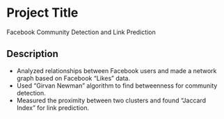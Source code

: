 # Project Title 
Facebook Community Detection and Link Prediction

## Description
* Analyzed relationships between Facebook users and made a network graph based on Facebook “Likes” data.
* Used “Girvan Newman” algorithm to find betweenness for community detection. 
* Measured the proximity between two clusters and found “Jaccard Index” for link prediction.

